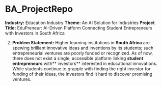# BA_ProjectRepo

**Industry:** Education Industry
**Theme:** An AI Solution for Industries
**Project Title:** EduPreneur: AI-Driven Platform Connecting Student Entrepreneurs with Investors in South Africa

2. **Problem Statement:** Higher learning institutions in **South Africa** are spewing brilliant innovative ideas and inventions by its students; such entrepreneurial ventures are poorly funded or recognized. As of now, there does not exist a single, accessible platform linking **student entrepreneurs** with** investors** interested in educational innovations. While students continue to grapple with finding the right investor for funding of their ideas, the investors find it hard to discover promising ventures.

